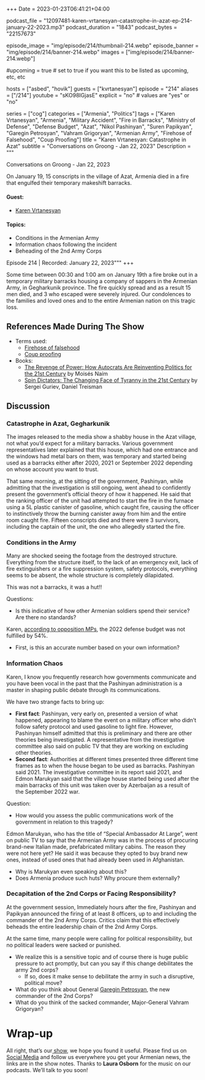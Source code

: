 +++
Date = 2023-01-23T06:41:21+04:00

podcast_file = "12097481-karen-vrtanesyan-catastrophe-in-azat-ep-214-january-22-2023.mp3"
podcast_duration = "1843"
podcast_bytes = "22157673"

episode_image = "img/episode/214/thumbnail-214.webp"
episode_banner = "img/episode/214/banner-214.webp"
images = ["img/episode/214/banner-214.webp"]

#upcoming = true # set to true if you want this to be listed as upcoming, etc, etc

hosts = ["asbed", "hovik"]
guests = ["kvrtanesyan"]
episode = "214"
aliases = ["/214"]
youtube = "sKO98IGjasE"
explicit = "no" # values are "yes" or "no"

series = ["cog"]
categories = ["Armenia", "Politics"]
tags = ["Karen Vrtanesyan", "Armenia", "Military Accident", "Fire in Barracks", "Ministry of Defense", "Defense Budget", "Azat", "Nikol Pashinyan", "Suren Papikyan", "Garegin Petrosyan", "Vahram Grigoryan", "Armenian Army", "Firehose of Falsehood", "Coup Proofing"]
title = "Karen Vrtanesyan: Catastrophe in Azat"
subtitle = "Conversations on Groong - Jan 22, 2023"
Description = """

Conversations on Groong - Jan 22, 2023

On January 19, 15 conscripts in the village of Azat, Armenia died in a fire that engulfed their temporary makeshift barracks.

#### Guest:
* [Karen Vrtanesyan](/guest/kvrtanesyan)

#### Topics:

  - Conditions in the Armenian Army
  - Information chaos following the incident
  - Beheading of the 2nd Army Corps


Episode 214 | Recorded: January 22, 2023"""
+++

Some time between 00:30 and 1:00 am on January 19th a fire broke out in a temporary military barracks housing a company of sappers in the Armenian Army, in Gegharkunik province. The fire quickly spread and as a result 15 men died, and 3 who escaped were severely injured. 
Our condolences to the families and loved ones and to the entire Armenian nation on this tragic loss.


## References Made During The Show

* Terms used:
    * [Firehose of falsehood](https://en.wikipedia.org/wiki/Firehose_of_falsehood)
    * [Coup proofing](https://www.rand.org/pubs/reprints/RP844.html)
* Books:
    * [The Revenge of Power: How Autocrats Are Reinventing Politics for the 21st Century](https://www.goodreads.com/book/show/60034860-the-revenge-of-power) by Moisés Naím
    * [Spin Dictators: The Changing Face of Tyranny in the 21st Century](https://www.goodreads.com/en/book/show/58885955-spin-dictators) by Sergei Guriev, Daniel Treisman

## Discussion

### Catastrophe in Azat, Gegharkunik

The images released to the media show a shabby house in the Azat village, not what you’d expect for a military barracks. Various government representatives later explained that this house, which had one entrance and the windows had metal bars on them, was temporary and started being used as a barracks either after 2020, 2021 or September 2022 depending on whose account you want to trust.

That same morning, at the sitting of the government, Pashinyan, while admitting that the investigation is still ongoing, went ahead to confidently present the government’s official theory of how it happened. He said that the ranking officer of the unit had attempted to start the fire in the furnace using a 5L plastic canister of gasoline, which caught fire, causing the officer to instinctively throw the burning canister away from him and the entire room caught fire. Fifteen conscripts died and there were 3 survivors, including the captain of the unit, the one who allegedly started the fire.

### Conditions in the Army

Many are shocked seeing the footage from the destroyed structure. Everything from the structure itself, to the lack of an emergency exit, lack of fire extinguishers or a fire suppression system, safety protocols, everything seems to be absent, the whole structure is completely dilapidated.

This was not a barracks, it was a hut!!

Questions:

* Is this indicative of how other Armenian soldiers spend their service? Are there no standards? 

Karen, [according to opposition MPs](https://www.facebook.com/vkristinne/posts/pfbid0MXUgtF7iWRvwcpsUDLAHD71JQ6M7sqkDWofPE6WgT2ZF57j7qFLuatD34pF64xGMl), the 2022 defense budget was not fulfilled by 54%.

* First, is this an accurate number based on your own information?

### Information Chaos

Karen, I know you frequently research how governments communicate and you have been vocal in the past that the Pashinyan administration is a master in shaping public debate through its communications.

We have two strange facts to bring up:

* **First fact**: Pashinyan, very early on, presented a version of what happened, appearing to blame the event on a military officer who didn’t follow safety protocol and used gasoline to light fire. However, Pashinyan himself admitted that this is preliminary and there are other theories being investigated. A representative from the investigative committee also said on public TV that they are working on excluding other theories.
* **Second fact**: Authorities at different times presented three different time frames as to when the house began to be used as barracks. Pashinyan said 2021. The investigative committee in its report said 2021, and Edmon Marukyan said that the village house started being used after the main barracks of this unit was taken over by Azerbaijan as a result of the September 2022 war.

Question:

* How would you assess the public communications work of the government in relation to this tragedy?

Edmon Marukyan, who has the title of “Special Ambassador At Large”, went on public TV to say that the Armenian Army was in the process of procuring brand-new Italian made, prefabricated military cabins. The reason they were not here yet? He said it was because they opted to buy brand new ones, instead of used ones that had already been used in Afghanistan.

* Why is Marukyan even speaking about this? 
* Does Armenia produce such huts? Why procure them externally?

### Decapitation of the 2nd Corps or Facing Responsibility?

At the government session, Immediately hours after the fire, Pashinyan and Papikyan announced the firing of at least 8 officers, up to and including the commander of the 2nd Army Corps. Critics claim that this effectively beheads the entire leadership chain of the 2nd Army Corps. 

At the same time, many people were calling for political responsibility, but no political leaders were sacked or punished.

* We realize this is a sensitive topic and of course there is huge public pressure to act promptly, but can you say if this change debilitates the army 2nd corps?
    * If so, does it make sense to debilitate the army in such a disruptive, political move?
* What do you think about General [Garegin Petrosyan](https://www.civilnet.am/news/689412/%D5%A3%D5%A1%D6%80%D5%A5%D5%A3%D5%AB%D5%B6-%D5%BA%D5%B8%D5%B2%D5%B8%D5%BD%D5%B5%D5%A1%D5%B6%D5%A8-%D5%B6%D5%B7%D5%A1%D5%B6%D5%A1%D5%AF%D5%BE%D5%A5%D5%AC-%D5%A7-2-%D6%80%D5%A4-%D5%A2%D5%A1%D5%B6%D5%A1%D5%AF%D5%A1%D5%B5%D5%AB%D5%B6-%D5%AF%D5%B8%D6%80%D5%BA%D5%B8%D6%82%D5%BD%D5%AB-%D5%B0%D6%80%D5%A1%D5%B4%D5%A1%D5%B6%D5%A1%D5%BF%D5%A1%D6%80), the new commander of the 2nd Corps?
* What do you think of the sacked commander, Major-General Vahram Grigoryan?

# Wrap-up

All right, that’s our[ show](https://podcasts.groong.org/), we hope you found it useful. Please find us on[ Social Media](https://linktr.ee/groong) and follow us everywhere you get your Armenian news, the links are in the show notes. Thanks to **Laura Osborn** for the music on our podcasts. We’ll talk to you soon!
